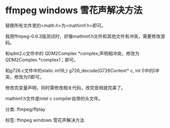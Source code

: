 
# ffmpeg windows 雪花声解决方法 #

替换所有文件里的<math.h>为<mathimf.h>即可。

我用ffmpeg-0.6.3版测试时，好像mathimf.h文件和其他文件有冲突，需要修改源码。

和qdm2.c文件中的 QDM2Complex *complex;声明相冲突，修改为QDM2Complex *complex1；即可。

和g726.c文件中的static int16_t g726_decode(G726Context* c, int I)中的I冲突，修改为I1即可。

修改完变量声明，同时需修改相关代码，改完音频就完美了。

 

mathimf.h文件是intel c compiler自带的头文件。

 

 

分类: ffmpeg/ffplay

标签: ffmpeg windows 雪花声解决方法